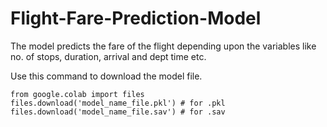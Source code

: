 # Flight-Fare-Prediction-Model

The model predicts the fare of the flight depending upon the variables like no. of stops, duration, arrival and dept time etc.


Use this command to download the model file.
```
from google.colab import files
files.download('model_name_file.pkl') # for .pkl
files.download('model_name_file.sav') # for .sav
```
